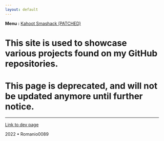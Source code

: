 ```yaml
---
layout: default
---
```


**Menu :**
[Kahoot Smashack (PATCHED)](./kahootsmashack)




# This site is used to showcase various projects found on my GitHub repositories.
# This page is deprecated, and will not be updated anymore until further notice.



* * *
[Link to dev page](./dev.html)

2022 • Romanio0089
